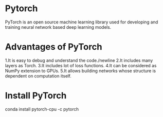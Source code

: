 # Pytorch
PyTorch is an open source machine learning library used for developing and training neural network based deep learning models.

# Advantages of PyTorch
1.It is easy to debug and understand the code./newline
2.It includes many layers as Torch.
3.It includes lot of loss functions.
4.It can be considered as NumPy extension to GPUs.
5.It allows building networks whose structure is dependent on computation itself.

# Install PyTorch
conda install pytorch-cpu -c pytorch

